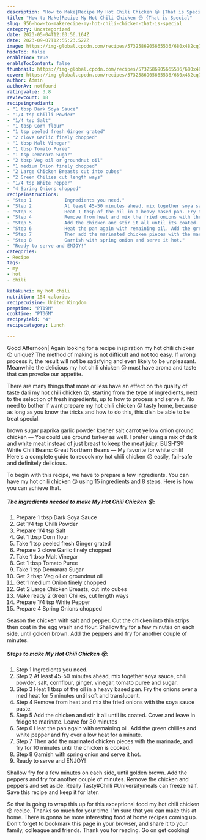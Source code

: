 ```yaml
---
description: "How to Make|Recipe My Hot Chili Chicken 😚 {That is Special"
title: "How to Make|Recipe My Hot Chili Chicken 😚 {That is Special"
slug: 956-how-to-makerecipe-my-hot-chili-chicken-that-is-special
category: Uncategorized
date: 2023-05-04T12:03:56.164Z
date: 2023-09-07T12:55:23.522Z
image: https://img-global.cpcdn.com/recipes/5732586905665536/680x482cq70/my-hot-chili-chicken-recipe-main-photo.jpg
hideToc: false
enableToc: true
enableTocContent: false
thumbnail: https://img-global.cpcdn.com/recipes/5732586905665536/680x482cq70/my-hot-chili-chicken-recipe-main-photo.jpg
cover: https://img-global.cpcdn.com/recipes/5732586905665536/680x482cq70/my-hot-chili-chicken-recipe-main-photo.jpg
author: Admin
authorAv: notfound
ratingvalue: 3.8
reviewcount: 18
recipeingredient:
- "1 tbsp Dark Soya Sauce"
- "1/4 tsp Chilli Powder"
- "1/4 tsp Salt"
- "1 tbsp Corn flour"
- "1 tsp peeled fresh Ginger grated"
- "2 clove Garlic finely chopped"
- "1 tbsp Malt Vinegar"
- "1 tbsp Tomato Puree"
- "1 tsp Demarara Sugar"
- "2 tbsp Veg oil or groundnut oil"
- "1 medium Onion finely chopped"
- "2 Large Chicken Breasts cut into cubes"
- "2 Green Chilies cut length ways"
- "1/4 tsp White Pepper"
- "4 Spring Onions chopped"
recipeinstructions:
- "Step 1            Ingredients you need."
- "Step 2            At least 45-50 minutes ahead, mix together soya sauce, chili powder, salt, cornflour, ginger, vinegar, tomato puree and sugar."
- "Step 3            Heat 1 tbsp of the oil in a heavy based pan. Fry the onions over a med heat for 5 minutes until soft and translucent."
- "Step 4            Remove from heat and mix the fried onions with the soya sauce paste."
- "Step 5            Add the chicken and stir it all until its coated. Cover and leave in fridge to marinate. Leave for 30 minutes"
- "Step 6            Heat the pan again with remaining oil. Add the green chillies and white pepper and fry over a low heat for a minute."
- "Step 7            Then add the marinated chicken pieces with the marinade, and fry for 10 minutes until the chicken is cooked."
- "Step 8            Garnish with spring onion and serve it hot."
- "Ready to serve and ENJOY!"
categories:
- Recipe
tags:
- my
- hot
- chili

katakunci: my hot chili 
nutrition: 154 calories
recipecuisine: United Kingdom
preptime: "PT19M"
cooktime: "PT36M"
recipeyield: "4"
recipecategory: Lunch

---
```



Good Afternoon| Again looking for a recipe inspiration my hot chili chicken 😚 unique? The method of making is not difficult and not too easy. If wrong process it, the result will not be satisfying and even likely to be unpleasant. Meanwhile the delicious my hot chili chicken 😚 must have aroma and taste that can provoke our appetite.






There are many things that more or less have an effect on the quality of taste dari my hot chili chicken 😚, starting from the type of ingredients, next to the selection of fresh ingredients, up to how to process and serve it. No need to bother if want prepare my hot chili chicken 😚 tasty home, because as long as you know the tricks and how to do this, this dish be able to be treat  special.


brown sugar paprika garlic powder kosher salt carrot yellow onion ground chicken — You could use ground turkey as well. I prefer using a mix of dark and white meat instead of just breast to keep the meat juicy. BUSH&#39;S® White Chili Beans: Great Northern Beans — My favorite for white chili! Here&#39;s a complete guide to recook my hot chili chicken 😚 easily, fail-safe and definitely delicious.


To begin with this recipe, we have to prepare a few ingredients. You can have my hot chili chicken 😚 using 15 ingredients and 8 steps. Here is how you can achieve that.

<!--inarticleads1-->

##### The ingredients needed to make My Hot Chili Chicken 😚:

1. Prepare 1 tbsp Dark Soya Sauce
1. Get 1/4 tsp Chilli Powder
1. Prepare 1/4 tsp Salt
1. Get 1 tbsp Corn flour
1. Take 1 tsp peeled fresh Ginger grated
1. Prepare 2 clove Garlic finely chopped
1. Take 1 tbsp Malt Vinegar
1. Get 1 tbsp Tomato Puree
1. Take 1 tsp Demarara Sugar
1. Get 2 tbsp Veg oil or groundnut oil
1. Get 1 medium Onion finely chopped
1. Get 2 Large Chicken Breasts, cut into cubes
1. Make ready 2 Green Chilies, cut length ways
1. Prepare 1/4 tsp White Pepper
1. Prepare 4 Spring Onions chopped


Season the chicken with salt and pepper. Cut the chicken into thin strips then coat in the egg wash and flour. Shallow fry for a few minutes on each side, until golden brown. Add the peppers and fry for another couple of minutes. 

<!--inarticleads2-->

##### Steps to make My Hot Chili Chicken 😚:

1. Step 1            Ingredients you need.
1. Step 2            At least 45-50 minutes ahead, mix together soya sauce, chili powder, salt, cornflour, ginger, vinegar, tomato puree and sugar.
1. Step 3            Heat 1 tbsp of the oil in a heavy based pan. Fry the onions over a med heat for 5 minutes until soft and translucent.
1. Step 4            Remove from heat and mix the fried onions with the soya sauce paste.
1. Step 5            Add the chicken and stir it all until its coated. Cover and leave in fridge to marinate. Leave for 30 minutes
1. Step 6            Heat the pan again with remaining oil. Add the green chillies and white pepper and fry over a low heat for a minute.
1. Step 7            Then add the marinated chicken pieces with the marinade, and fry for 10 minutes until the chicken is cooked.
1. Step 8            Garnish with spring onion and serve it hot.
1. Ready to serve and ENJOY!

Shallow fry for a few minutes on each side, until golden brown. Add the peppers and fry for another couple of minutes. Remove the chicken and peppers and set aside. Really Tasty#Chilli #Universitymeals can freeze half. Save this recipe and keep it for later. 

So that is going to wrap this up for this exceptional food my hot chili chicken 😚 recipe. Thanks so much for your time. I'm sure that you can make this at home. There is gonna be more interesting food at home recipes coming up. Don't forget to bookmark this page in your browser, and share it to your family, colleague and friends. Thank you for reading. Go on get cooking!
